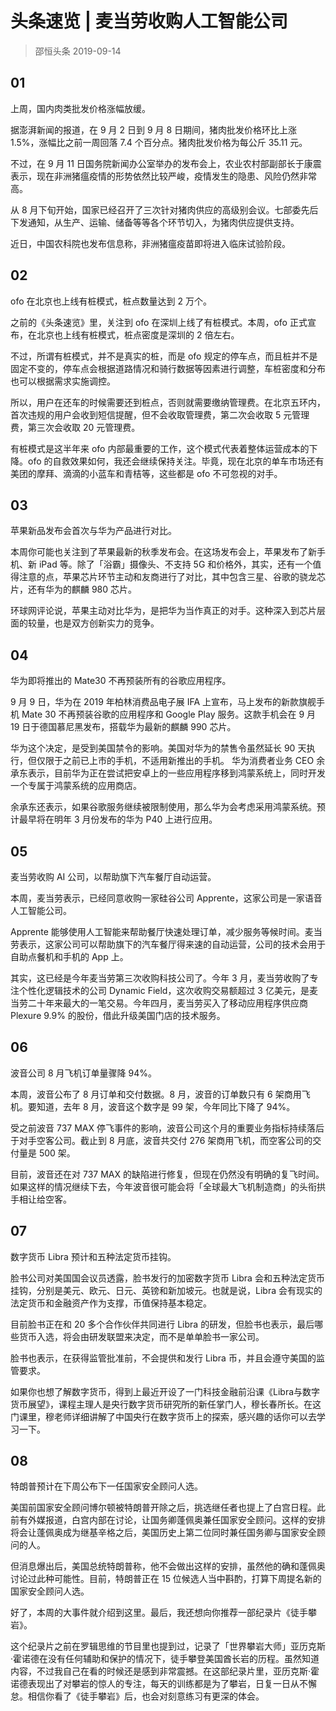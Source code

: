 # 头条速览 | 麦当劳收购人工智能公司
> 邵恒头条
2019-09-14

## 01

上周，国内肉类批发价格涨幅放缓。

据澎湃新闻的报道，在 9 月 2 日到 9 月 8 日期间，猪肉批发价格环比上涨 1.5%，涨幅比之前一周回落 7.4 个百分点。猪肉批发价格为每公斤 35.11 元。

不过，在 9 月 11 日国务院新闻办公室举办的发布会上，农业农村部副部长于康震表示，现在非洲猪瘟疫情的形势依然比较严峻，疫情发生的隐患、风险仍然非常高。

从 8 月下旬开始，国家已经召开了三次针对猪肉供应的高级别会议。七部委先后下发通知，从生产、运输、储备等等各个环节切入，为猪肉供应提供支持。

近日，中国农科院也发布信息称，非洲猪瘟疫苗即将进入临床试验阶段。

## 02

ofo 在北京也上线有桩模式，桩点数量达到 2 万个。

之前的《头条速览》里，关注到 ofo 在深圳上线了有桩模式。本周，ofo 正式宣布，在北京也上线有桩模式，桩点密度是深圳的 2 倍左右。

不过，所谓有桩模式，并不是真实的桩，而是 ofo 规定的停车点，而且桩并不是固定不变的，停车点会根据道路情况和骑行数据等因素进行调整，车桩密度和分布也可以根据需求实施调控。

所以，用户在还车的时候需要还到桩点，否则就需要缴纳管理费。在北京五环内，首次违规的用户会收到短信提醒，但不会收取管理费，第二次会收取 5 元管理费，第三次会收取 20 元管理费。

有桩模式是这半年来 ofo 内部最重要的工作，这个模式代表着整体运营成本的下降。ofo 的自救效果如何，我还会继续保持关注。毕竟，现在北京的单车市场还有美团的摩拜、滴滴的小蓝车和青桔等，这些都是 ofo 不可忽视的对手。

## 03

苹果新品发布会首次与华为产品进行对比。

本周你可能也关注到了苹果最新的秋季发布会。在这场发布会上，苹果发布了新手机、新 iPad 等。除了「浴霸」摄像头、不支持 5G 和价格外，其实，还有一个值得注意的点，苹果芯片环节主动和友商进行了对比，其中包含三星、谷歌的骁龙芯片，还有华为的麒麟 980 芯片。

环球网评论说，苹果主动对比华为，是把华为当作真正的对手。这种深入到芯片层面的较量，也是双方创新实力的竞争。

## 04

华为即将推出的 Mate30 不再预装所有的谷歌应用程序。

9 月 9 日，华为在 2019 年柏林消费品电子展 IFA 上宣布，马上发布的新款旗舰手机 Mate 30 不再预装谷歌的应用程序和 Google Play 服务。这款手机会在 9 月 19 日于德国慕尼黑发布，搭载华为最新的麒麟 990 芯片。

华为这个决定，是受到美国禁令的影响。美国对华为的禁售令虽然延长 90 天执行，但仅限于之前已上市的手机，不适用新推出的手机。
华为消费者业务 CEO 余承东表示，目前华为正在尝试把安卓上的一些应用程序移到鸿蒙系统上，同时开发一个专属于鸿蒙系统的应用商店。

余承东还表示，如果谷歌服务继续被限制使用，那么华为会考虑采用鸿蒙系统。预计最早将在明年 3 月份发布的华为 P40 上进行应用。

## 05

麦当劳收购 AI 公司，以帮助旗下汽车餐厅自动运营。

本周，麦当劳表示，已经同意收购一家硅谷公司 Apprente，这家公司是一家语音人工智能公司。

Apprente 能够使用人工智能来帮助餐厅快速处理订单，减少服务等候时间。麦当劳表示，这家公司可以帮助旗下的汽车餐厅得来速的自动运营，公司的技术会用于自助点餐机和手机的 App 上。

其实，这已经是今年麦当劳第三次收购科技公司了。今年 3 月，麦当劳收购了专注个性化逻辑技术的公司 Dynamic Field，这次收购交易额超过 3 亿美元，是麦当劳二十年来最大的一笔交易。今年四月，麦当劳买入了移动应用程序供应商 Plexure 9.9% 的股份，借此升级美国门店的技术服务。

## 06

波音公司 8 月飞机订单量骤降 94%。

本周，波音公布了 8 月订单和交付数据。8 月，波音的订单数只有 6 架商用飞机。要知道，去年 8 月，波音这个数字是 99 架，今年同比下降了 94%。

受之前波音 737 MAX 停飞事件的影响，波音公司这个月的重要业务指标持续落后于对手空客公司。截止到 8 月底，波音共交付 276 架商用飞机，而空客公司的交付量是 500 架。

目前，波音还在对 737 MAX 的缺陷进行修复，但现在仍然没有明确的复飞时间。如果这样的情况继续下去，今年波音很可能会将「全球最大飞机制造商」的头衔拱手相让给空客。

## 07

数字货币 Libra 预计和五种法定货币挂钩。

脸书公司对美国国会议员透露，脸书发行的加密数字货币 Libra 会和五种法定货币挂钩，分别是美元、欧元、日元、英镑和新加坡元。也就是说，Libra 会有现实的法定货币和金融资产作为支撑，币值保持基本稳定。

目前脸书正在和 20 多个合作伙伴共同进行 Libra 的研发，但脸书也表示，最后哪些货币入选，将会由研发联盟来决定，而不是单单脸书一家公司。

脸书也表示，在获得监管批准前，不会提供和发行 Libra 币，并且会遵守美国的监管要求。

如果你也想了解数字货币，得到上最近开设了一门科技金融前沿课《Libra与数字货币展望》，课程主理人是央行数字货币研究所的新任掌门人，穆长春所长。在这门课里，穆老师详细讲解了中国央行在数字货币上的探索，感兴趣的话你可以去学习一下。

## 08

特朗普预计在下周公布下一任国家安全顾问人选。

美国前国家安全顾问博尔顿被特朗普开除之后，挑选继任者也提上了白宫日程。此前有外媒报道，白宫内部在讨论，让国务卿蓬佩奥兼任国家安全顾问。这样的安排将会让蓬佩奥成为继基辛格之后，美国历史上第二位同时兼任国务卿与国家安全顾问的人。

但消息爆出后，美国总统特朗普称，他不会做出这样的安排，虽然他的确和蓬佩奥讨论过此种可能性。目前，特朗普正在 15 位候选人当中斟酌，打算下周提名新的国家安全顾问人选。

好了，本周的大事件就介绍到这里。最后，我还想向你推荐一部纪录片《徒手攀岩》。

这个纪录片之前在罗辑思维的节目里也提到过，记录了「世界攀岩大师」亚历克斯·霍诺德在没有任何辅助和保护的情况下，徒手攀登美国酋长岩的历程。虽然知道内容，不过我自己在看的时候还是感到非常震撼。在这部纪录片里，亚历克斯·霍诺德表现出了对攀岩的惊人的专注，每天的训练都是为了攀岩，日复一日从不懈怠。相信你看了《徒手攀岩》后，也会对刻意练习有更深的体会。



